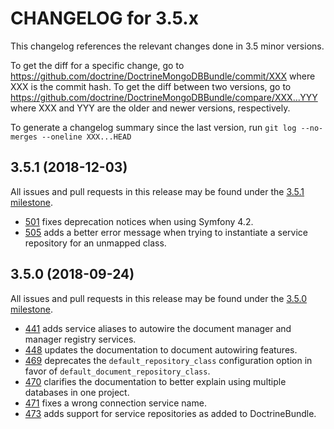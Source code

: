 CHANGELOG for 3.5.x
===================

This changelog references the relevant changes done in 3.5 minor versions.

To get the diff for a specific change, go to
https://github.com/doctrine/DoctrineMongoDBBundle/commit/XXX
where XXX is the commit hash. To get the diff between two versions, go to
https://github.com/doctrine/DoctrineMongoDBBundle/compare/XXX...YYY
where XXX and YYY are the older and newer versions, respectively.

To generate a changelog summary since the last version, run
`git log --no-merges --oneline XXX...HEAD`

3.5.1 (2018-12-03)
------------------

All issues and pull requests in this release may be found under the [3.5.1 milestone](https://github.com/doctrine/DoctrineMongoDBBundle/issues?q=milestone%3A3.5.1).

 * [501](https://github.com/doctrine/DoctrineMongoDBBundle/pull/501) fixes deprecation notices when using Symfony 4.2.
 * [505](https://github.com/doctrine/DoctrineMongoDBBundle/pull/505) adds a better error message when trying to instantiate a service repository for an unmapped class.

3.5.0 (2018-09-24)
------------------

All issues and pull requests in this release may be found under the [3.5.0 milestone](https://github.com/doctrine/DoctrineMongoDBBundle/issues?q=milestone%3A3.5.0).

 * [441](https://github.com/doctrine/DoctrineMongoDBBundle/pull/441) adds service aliases to autowire the document manager and manager registry services.
 * [448](https://github.com/doctrine/DoctrineMongoDBBundle/pull/448) updates the documentation to document autowiring features.
 * [469](https://github.com/doctrine/DoctrineMongoDBBundle/pull/469) deprecates the `default_repository_class` configuration option in favor of `default_document_repository_class`.
 * [470](https://github.com/doctrine/DoctrineMongoDBBundle/pull/470) clarifies the documentation to better explain using multiple databases in one project.
 * [471](https://github.com/doctrine/DoctrineMongoDBBundle/pull/471) fixes a wrong connection service name.
 * [473](https://github.com/doctrine/DoctrineMongoDBBundle/pull/473) adds support for service repositories as added to DoctrineBundle.
